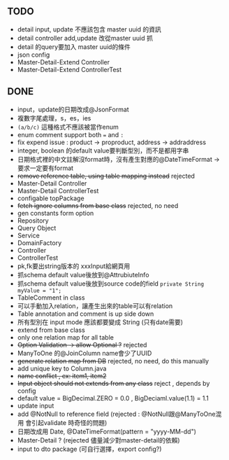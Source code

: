 

## TODO
- detail input, update 不應該包含 master uuid 的資訊
- detail controller add,update 改從master uuid 抓
- detail 的query要加入 master uuid的條件
- json config
- Master-Detail-Extend Controller
- Master-Detail-Extend ControllerTest

## DONE
- input，update的日期改成@JsonFormat
- 複數字尾處理，s，es，ies
- `(a/b/c)` 這種格式不應該被當作enum
- enum comment support both `=` and `:`
- fix expend issue : product -> proproduct, address -> addraddress
- integer, boolean 的default value要判斷型別，而不是都用字串
- 日期格式裡的中文註解沒format時，沒有產生對應的@DateTimeFormat -> 要求一定要有format
- ~~remove reference table, using table mapping instead~~ rejected
- Master-Detail Controller
- Master-Detail ControllerTest 
- configable topPackage
- ~~fetch ignore columns from base class~~ rejected, no need 
- gen constants form option
- Repository
- Query Object
- Service
- DomainFactory
- Controller
- ControllerTest
- pk,fk要出string版本的 xxxInput給網頁用
- 抓schema default value後放到@AttrubiuteInfo
- 抓schema default value後放到source code的field `private String myValue = "1";`
- TableComment in class
- 可以手動加入relation，讓產生出來的table可以有relation
- Table annotation  and comment is up side down
- 所有型別在 input mode 應該都要變成 String  (只有date需要)
- extend from base class
- only one relation map for all table
- ~~Option Validation -> allow Optional<T> ?~~ rejected
- ManyToOne 的@JoinColumn name會少了UUID
- ~~generate relation map from DB~~ rejected, no need, do this manually
- add unique key to Column.java
- ~~name conflict , ex: item1, item2~~
- ~~Input object should not extends from any class~~ reject , depends by config
- default value = BigDecimal.ZERO = 0.0 , BigDeciaml.value(1.1) = 1.1
- update input
- add @NotNull to reference field (rejected : @NotNull跟@ManyToOne混用 會引起validate 時奇怪的問題)
- 日期改成用 Date, @DateTimeFormat(pattern = "yyyy-MM-dd")
- Master-Detail ? (rejected 儘量減少對master-detail的依賴)
- input to dto package (可自行選擇，export config?)
